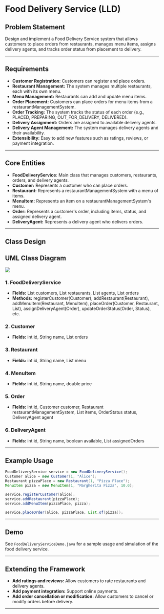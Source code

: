 # Food Delivery Service (LLD)

## Problem Statement

Design and implement a Food Delivery Service system that allows customers to place orders from restaurants, manages menu items, assigns delivery agents, and tracks order status from placement to delivery.

---

## Requirements

- **Customer Registration:** Customers can register and place orders.
- **Restaurant Management:** The system manages multiple restaurants, each with its own menu.
- **Menu Management:** Restaurants can add and update menu items.
- **Order Placement:** Customers can place orders for menu items from a restaurantManagementSystem.
- **Order Tracking:** The system tracks the status of each order (e.g., PLACED, PREPARING, OUT_FOR_DELIVERY, DELIVERED).
- **Delivery Assignment:** Orders are assigned to available delivery agents.
- **Delivery Agent Management:** The system manages delivery agents and their availability.
- **Extensibility:** Easy to add new features such as ratings, reviews, or payment integration.

---

## Core Entities

- **FoodDeliveryService:** Main class that manages customers, restaurants, orders, and delivery agents.
- **Customer:** Represents a customer who can place orders.
- **Restaurant:** Represents a restaurantManagementSystem with a menu of items.
- **MenuItem:** Represents an item on a restaurantManagementSystem's menu.
- **Order:** Represents a customer's order, including items, status, and assigned delivery agent.
- **DeliveryAgent:** Represents a delivery agent who delivers orders.

---

## Class Design

## UML Class Diagram

![](../../../../uml-diagrams/class-diagrams/fooddeliveryservice-class-diagram.png)

### 1. FoodDeliveryService
- **Fields:** List<Customer> customers, List<Restaurant> restaurants, List<DeliveryAgent> agents, List<Order> orders
- **Methods:** registerCustomer(Customer), addRestaurant(Restaurant), addMenuItem(Restaurant, MenuItem), placeOrder(Customer, Restaurant, List<MenuItem>), assignDeliveryAgent(Order), updateOrderStatus(Order, Status), etc.

### 2. Customer
- **Fields:** int id, String name, List<Order> orders

### 3. Restaurant
- **Fields:** int id, String name, List<MenuItem> menu

### 4. MenuItem
- **Fields:** int id, String name, double price

### 5. Order
- **Fields:** int id, Customer customer, Restaurant restaurantManagementSystem, List<MenuItem> items, OrderStatus status, DeliveryAgent agent

### 6. DeliveryAgent
- **Fields:** int id, String name, boolean available, List<Order> assignedOrders

---

## Example Usage

```java
FoodDeliveryService service = new FoodDeliveryService();
Customer alice = new Customer(1, "Alice");
Restaurant pizzaPlace = new Restaurant(1, "Pizza Place");
MenuItem pizza = new MenuItem(1, "Margherita Pizza", 10.0);

service.registerCustomer(alice);
service.addRestaurant(pizzaPlace);
service.addMenuItem(pizzaPlace, pizza);

service.placeOrder(alice, pizzaPlace, List.of(pizza));
```

---

## Demo

See `FoodDeliveryServiceDemo.java` for a sample usage and simulation of the food delivery service.

---

## Extending the Framework

- **Add ratings and reviews:** Allow customers to rate restaurants and delivery agents.
- **Add payment integration:** Support online payments.
- **Add order cancellation or modification:** Allow customers to cancel or modify orders before delivery.

---
